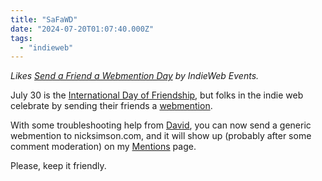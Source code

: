```yaml
---
title: "SaFaWD"
date: "2024-07-20T01:07:40.000Z"
tags: 
  - "indieweb"
---
```


_Likes [Send a Friend a Webmention Day](https://events.indieweb.org/2024/07/send-a-friend-a-webmention-day-Yg7gsfhZDigm) by IndieWeb Events._

July 30 is the [International Day of Friendship](https://www.un.org/en/observances/friendship-day), but folks in the indie web celebrate by sending their friends a [webmention](https://indieweb.org/Webmention).

With some troubleshooting help from [David](https://david.shanske.com/), you can now send a generic webmention to nicksimson.com, and it will show up (probably after some comment moderation) on my [Mentions](https://nicksimson.com/mentions/) page.

Please, keep it friendly.

